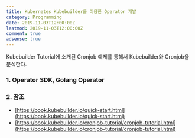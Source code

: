 ```yaml
---
title: Kubernetes Kubebuilder를 이용한 Operator 개발
category: Programming
date: 2019-11-03T12:00:00Z
lastmod: 2019-11-03T12:00:00Z
comment: true
adsense: true
---
```


Kubebuilder Tutorial에 소개된 Cronjob 예제를 통해서 Kubebuilder와 Cronjob을 분석한다.

### 1. Operator SDK, Golang Operator

### 2. 참조

* [https://book.kubebuilder.io/quick-start.html](https://book.kubebuilder.io/quick-start.html)
* [https://book.kubebuilder.io/cronjob-tutorial/cronjob-tutorial.html](https://book.kubebuilder.io/cronjob-tutorial/cronjob-tutorial.html)
